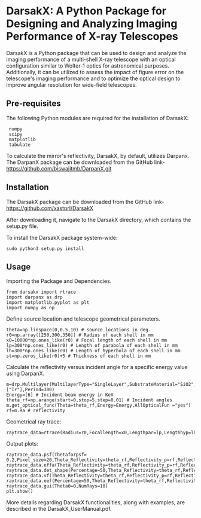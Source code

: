 # DarsakX: A Python Package for Designing and Analyzing Imaging Performance of X-ray Telescopes
DarsakX is a Python package that can be used to design and analyze the imaging performance of a multi-shell X-ray telescope with an optical configuration similar to Wolter-1 optics for astronomical purposes. Additionally, it can be utilized to assess the impact of figure error on the telescope's imaging performance and to optimize the optical design to improve angular resolution for wide-field telescopes.

## Pre-requisites

The following Python modules are required for the installation of DarsakX:

```
 numpy
 scipy
 matplotlib
 tabulate
```
To calculate the mirror's reflectivity, DarsakX, by default, utilizes Darpanx. The DarpanX package can be downloaded from the GitHub link- https://github.com/biswajitmb/DarpanX.git

## Installation

The DarsakX package can be downloaded from the GitHub link-https://github.com/xastprl/DarsakX

After downloading it, navigate to the DarsakX directory, which contains the setup.py file.

To install the DarsakX package system-wide:

```
sudo python3 setup.py install
```
## Usage

Importing the Package and Dependencies.
```
from darsakx import rtrace
import darpanx as drp
import matplotlib.pyplot as plt
import numpy as np
```
Define source location and telescope geometrical parameters.

```
theta=np.linspace(0,0.5,10) # source locations in deg.
r0=np.array([250,300,350]) # Radius of each shell in mm
x0=10000*np.ones_like(r0) # Focal length of each shell in mm
lp=300*np.ones_like(r0) # Length of parabola of each shell in mm
lh=300*np.ones_like(r0) # Length of hyperbola of each shell in mm
st=np.zeros_like(r0)+5 # Thickness of each shell in mm 
```
Calculate the reflectivity versus incident angle for a specific energy value using DarpanX.

```
m=drp.Multilayer(MultilayerType="SingleLayer",SubstrateMaterial="SiO2",LayerMaterial=["Ir"],Period=300)
Energy=[6] # Incident beam energy in KeV
theta_rf=np.arange(start=0,stop=5,step=0.01) # Incident angles 
m.get_optical_func(Theta=theta_rf,Energy=Energy,AllOpticalFun ="yes")
rf=m.Ra # reflectivity
```
Geometrical ray trace:

```
raytrace_data=rtrace(Radius=r0,Focallength=x0,Lengthpar=lp,Lengthhyp=lh,ShellThickness=st,Theta=theta,Raydensity=500)
```
Output plots:

```
raytrace_data.psf(Thetaforpsf= 0.2,Pixel_size=20,Theta_Reflectivity=theta_rf,Reflectivity_p=rf,Reflectivity_h=rf,IsReflectivityCon='no')
raytrace_data.effa(Theta_Reflectivity=theta_rf,Reflectivity_p=rf,Reflectivity_h=rf,IsReflectivityCon='no')
raytrace_data.det_shape(Percentage=50,Theta_Reflectivity=theta_rf,Reflectivity_p=rf,Reflectivity_h=rf)
raytrace_data.vf(Theta_Reflectivity=theta_rf,Reflectivity_p=rf,Reflectivity_h=rf,IsReflectivityCon='no')
raytrace_data.eef(Percentage=50,Theta_Reflectivity=theta_rf,Reflectivity_p=rf,Reflectivity_h=rf,IsReflectivityCon='no')
raytrace_data.gui(Theta0=0,NumRays=10)
plt.show()
```
More details regarding DarsakX functionalities, along with examples, are described in the DarsakX_UserManual.pdf.
